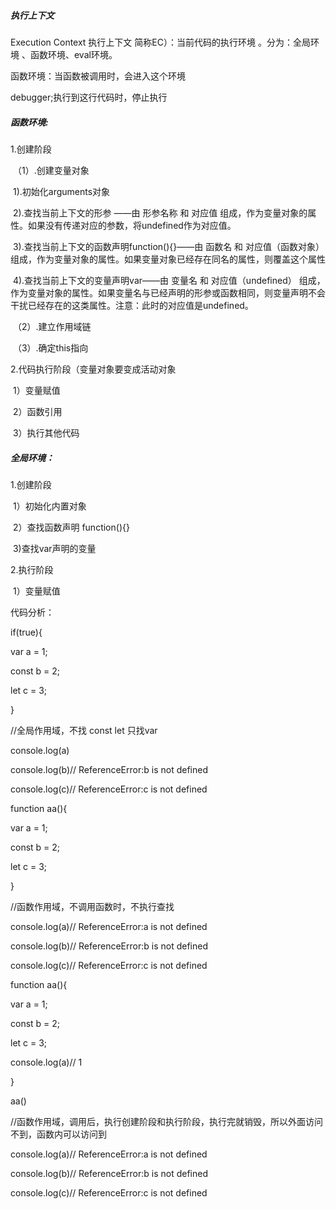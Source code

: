 ##### 执行上下文

Execution Context 执行上下文  简称EC）：当前代码的执行环境 。分为：全局环境 、函数环境、eval环境。

函数环境：当函数被调用时，会进入这个环境

debugger;执行到这行代码时，停止执行

##### 函数环境:

1.创建阶段

​     （1）.创建变量对象

​            1).初始化arguments对象

​             2).查找当前上下文的形参 ——由 形参名称 和 对应值 组成，作为变量对象的属性。如果没有传递对应的参数，将undefined作为对应值。

​             3).查找当前上下文的函数声明function(){}——由 函数名 和 对应值（函数对象）组成，作为变量对象的属性。如果变量对象已经存在同名的属性，则覆盖这个属性

​             4).查找当前上下文的变量声明var——由 变量名 和 对应值（undefined） 组成，作为变量对象的属性。如果变量名与已经声明的形参或函数相同，则变量声明不会干扰已经存在的这类属性。注意：此时的对应值是undefined。

​       （2）.建立作用域链

​        （3）.确定this指向

2.代码执行阶段（变量对象要变成活动对象

​     1）变量赋值

​     2）函数引用

​     3）执行其他代码

##### 全局环境：

1.创建阶段

​	  1）初始化内置对象

​      2）查找函数声明 function(){}

​      3)查找var声明的变量

2.执行阶段

​    1）变量赋值



代码分析：

if(true){

  var a = 1;

  const b = 2;

  let c = 3;

}

//全局作用域，不找 const let 只找var

console.log(a)

console.log(b)// ReferenceError:b is not defined

console.log(c)// ReferenceError:c is not defined



function aa(){

  var a = 1;

  const b = 2;

  let c = 3;

}

//函数作用域，不调用函数时，不执行查找

console.log(a)// ReferenceError:a is not defined

console.log(b)// ReferenceError:b is not defined

console.log(c)// ReferenceError:c is not defined



function aa(){

  var a = 1;

  const b = 2;

  let c = 3;

  console.log(a)// 1

}

aa()

//函数作用域，调用后，执行创建阶段和执行阶段，执行完就销毁，所以外面访问不到，函数内可以访问到

console.log(a)// ReferenceError:a is not defined

console.log(b)// ReferenceError:b is not defined

console.log(c)// ReferenceError:c is not defined
